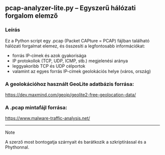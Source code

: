 ## pcap-analyzer-lite.py – Egyszerű hálózati forgalom elemző

### Leírás

Ez a Python script egy .pcap (Packet CAPture = PCAP) fájlban található hálózati forgalmat elemez, és összesíti a legfontosabb információkat:

 - forrás IP-címek és azok gyakorisága
 - IP protokollok (TCP, UDP, ICMP, stb.) megjelenési aránya
 - leggyakoribb TCP és UDP célportok
 - valamint az egyes forrás IP-címek geolokációs helye (város, ország)

### A geolokációhoz használt GeoLite adatbázis forrása:

https://dev.maxmind.com/geoip/geolite2-free-geolocation-data/

### A .pcap mintafájl forrása:

https://www.malware-traffic-analysis.net/

---

> [!NOTE]
> A szerző most bontogatja szárnyait és barátkozik a szkriptírással és a Phythonnal.
